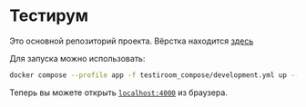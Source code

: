 # Тестирум

Это основной репозиторий проекта. Вёрстка находится [здесь](https://github.com/txssu/testiroom-frontend)

Для запуска можно использовать:
```bash
docker compose --profile app -f testiroom_compose/development.yml up --build -d
```

Теперь вы можете открыть [`localhost:4000`](http://localhost:4000) из браузера.
